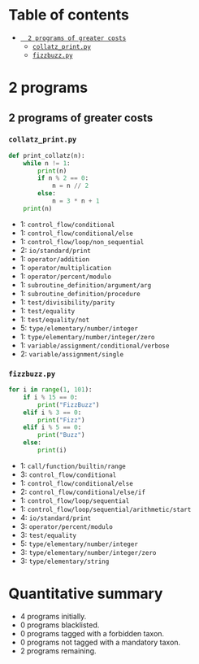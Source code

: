 # Table of contents
- [`  2 programs of greater costs`](#--2-programs-of-greater-costs)
    - [`collatz_print.py`](#collatz_printpy)
    - [`fizzbuzz.py`](#fizzbuzzpy)
#   2 programs
##   2 programs of greater costs
### `collatz_print.py`
```python
def print_collatz(n):
    while n != 1:
        print(n)
        if n % 2 == 0:
            n = n // 2
        else:
            n = 3 * n + 1
    print(n)
```
-   1: `control_flow/conditional`
-   1: `control_flow/conditional/else`
-   1: `control_flow/loop/non_sequential`
-   2: `io/standard/print`
-   1: `operator/addition`
-   1: `operator/multiplication`
-   1: `operator/percent/modulo`
-   1: `subroutine_definition/argument/arg`
-   1: `subroutine_definition/procedure`
-   1: `test/divisibility/parity`
-   1: `test/equality`
-   1: `test/equality/not`
-   5: `type/elementary/number/integer`
-   1: `type/elementary/number/integer/zero`
-   1: `variable/assignment/conditional/verbose`
-   2: `variable/assignment/single`
### `fizzbuzz.py`
```python
for i in range(1, 101):
    if i % 15 == 0:
        print("FizzBuzz")
    elif i % 3 == 0:
        print("Fizz")
    elif i % 5 == 0:
        print("Buzz")
    else:
        print(i)
```
-   1: `call/function/builtin/range`
-   3: `control_flow/conditional`
-   1: `control_flow/conditional/else`
-   2: `control_flow/conditional/else/if`
-   1: `control_flow/loop/sequential`
-   1: `control_flow/loop/sequential/arithmetic/start`
-   4: `io/standard/print`
-   3: `operator/percent/modulo`
-   3: `test/equality`
-   5: `type/elementary/number/integer`
-   3: `type/elementary/number/integer/zero`
-   3: `type/elementary/string`
# Quantitative summary
-   4 programs initially.
-   0 programs blacklisted.
-   0 programs tagged with a forbidden taxon.
-   0 programs not tagged with a mandatory taxon.
-   2 programs remaining.
